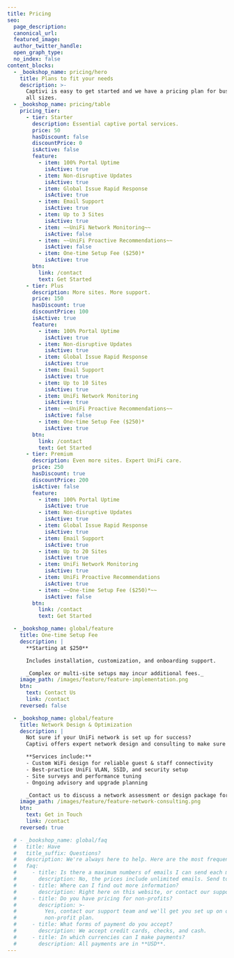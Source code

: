 ```yaml
---
title: Pricing
seo:
  page_description: 
  canonical_url: 
  featured_image: 
  author_twitter_handle: 
  open_graph_type:
  no_index: false
content_blocks:
  - _bookshop_name: pricing/hero
    title: Plans to fit your needs
    description: >-
      Captivi is easy to get started and we have a pricing plan for businesses of
      all sizes.
  - _bookshop_name: pricing/table
    pricing_tier:
      - tier: Starter
        description: Essential captive portal services.
        price: 50
        hasDiscount: false
        discountPrice: 0
        isActive: false
        feature:
          - item: 100% Portal Uptime
            isActive: true
          - item: Non-disruptive Updates
            isActive: true
          - item: Global Issue Rapid Response
            isActive: true
          - item: Email Support
            isActive: true
          - item: Up to 3 Sites
            isActive: true
          - item: ~~UniFi Network Monitoring~~
            isActive: false
          - item: ~~UniFi Proactive Recommendations~~
            isActive: false
          - item: One-time Setup Fee ($250)*
            isActive: true
        btn:
          link: /contact
          text: Get Started
      - tier: Plus
        description: More sites. More support.
        price: 150
        hasDiscount: true
        discountPrice: 100
        isActive: true
        feature:
          - item: 100% Portal Uptime
            isActive: true
          - item: Non-disruptive Updates
            isActive: true
          - item: Global Issue Rapid Response
            isActive: true
          - item: Email Support
            isActive: true
          - item: Up to 10 Sites
            isActive: true
          - item: UniFi Network Monitoring
            isActive: true
          - item: ~~UniFi Proactive Recommendations~~
            isActive: false
          - item: One-time Setup Fee ($250)*
            isActive: true
        btn:
          link: /contact
          text: Get Started
      - tier: Premium
        description: Even more sites. Expert UniFi care.
        price: 250
        hasDiscount: true
        discountPrice: 200
        isActive: false
        feature:
          - item: 100% Portal Uptime
            isActive: true
          - item: Non-disruptive Updates
            isActive: true
          - item: Global Issue Rapid Response
            isActive: true
          - item: Email Support
            isActive: true
          - item: Up to 20 Sites
            isActive: true
          - item: UniFi Network Monitoring
            isActive: true
          - item: UniFi Proactive Recommendations
            isActive: true
          - item: ~~One-time Setup Fee ($250)*~~
            isActive: false
        btn:
          link: /contact
          text: Get Started

  - _bookshop_name: global/feature
    title: One-time Setup Fee
    description: |
      **Starting at $250**

      Includes installation, customization, and onboarding support.

      _Complex or multi-site setups may incur additional fees._
    image_path: /images/feature/feature-implementation.png
    btn:
      text: Contact Us
      link: /contact
    reversed: false

  - _bookshop_name: global/feature
    title: Network Design & Optimization
    description: |
      Not sure if your UniFi network is set up for success?  
      Captivi offers expert network design and consulting to make sure your staff, guest, and secure networks follow best practices for performance and security.

      **Services include:**
      - Custom WiFi design for reliable guest & staff connectivity  
      - Best-practice UniFi VLAN, SSID, and security setup  
      - Site surveys and performance tuning  
      - Ongoing advisory and upgrade planning  

      _Contact us to discuss a network assessment or design package for your business!_
    image_path: /images/feature/feature-network-consulting.png
    btn:
      text: Get in Touch
      link: /contact
    reversed: true

  # - _bookshop_name: global/faq
  #   title: Have
  #   title_suffix: Questions?
  #   description: We're always here to help. Here are the most frequently asked questions.
  #   faq:
  #     - title: Is there a maximum numbers of emails I can send each month?
  #       description: No, the prices include unlimited emails. Send to your heart's content.
  #     - title: Where can I find out more information?
  #       description: Right here on this website, or contact our support team.
  #     - title: Do you have pricing for non-profits?
  #       description: >-
  #         Yes, contact our support team and we'll get you set up on our
  #         non-profit plan.
  #     - title: What forms of payment do you accept?
  #       description: We accept credit cards, checks, and cash.
  #     - title: In which currencies can I make payments?
  #       description: All payments are in **USD**.
---
```


